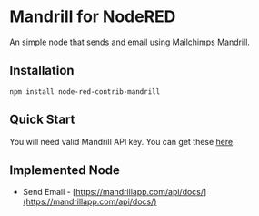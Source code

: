 # Mandrill for NodeRED

An simple node that sends and email using Mailchimps [Mandrill](https://mandrillapp.com/).

## Installation

`npm install node-red-contrib-mandrill`

## Quick Start

You will need valid Mandrill API key.  You can get these [here](https://mandrillapp.com/). 

## Implemented Node

 * Send Email - [https://mandrillapp.com/api/docs/](https://mandrillapp.com/api/docs/)
 
